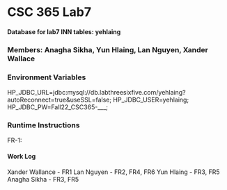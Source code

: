 # CSC 365 Lab7

#### Database for lab7 INN tables: yehlaing

### Members: Anagha Sikha, Yun Hlaing, Lan Nguyen, Xander Wallace

### Environment Variables
HP_JDBC_URL=jdbc:mysql://db.labthreesixfive.com/yehlaing?autoReconnect=true&useSSL=false;
HP_JDBC_USER=yehlaing;
HP_JDBC_PW=Fall22_CSC365-___;

### Runtime Instructions
FR-1: 

#### Work Log
Xander Wallance - FR1
Lan Nguyen - FR2, FR4, FR6
Yun Hlaing - FR3, FR5
Anagha Sikha - FR3, FR5
